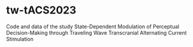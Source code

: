 # tw-tACS2023
Code and data of the study State-Dependent Modulation of Perceptual Decision-Making through Traveling Wave Transcranial Alternating Current Stimulation
